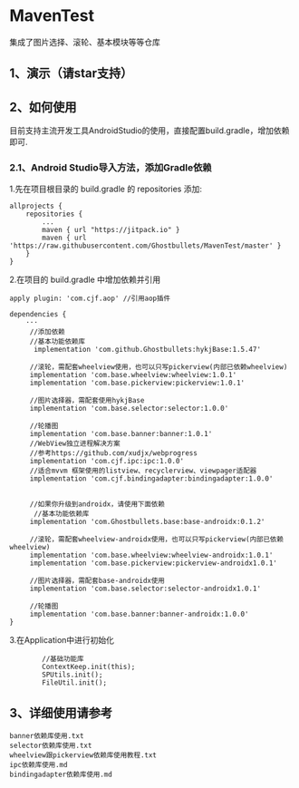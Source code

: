 # MavenTest
集成了图片选择、滚轮、基本模块等等仓库

## 1、演示（请star支持）

## 2、如何使用
目前支持主流开发工具AndroidStudio的使用，直接配置build.gradle，增加依赖即可.

### 2.1、Android Studio导入方法，添加Gradle依赖

1.先在项目根目录的 build.gradle 的 repositories 添加:
```
allprojects {
    repositories {
        ...
        maven { url "https://jitpack.io" }
        maven { url 'https://raw.githubusercontent.com/Ghostbullets/MavenTest/master' }
    }
}
```

2.在项目的 build.gradle 中增加依赖并引用

```
apply plugin: 'com.cjf.aop' //引用aop插件

dependencies {
    ···
     //添加依赖
     //基本功能依赖库
      implementation 'com.github.Ghostbullets:hykjBase:1.5.47'

     //滚轮，需配套wheelview使用，也可以只写pickerview(内部已依赖wheelview)
     implementation 'com.base.wheelview:wheelview:1.0.1'
     implementation 'com.base.pickerview:pickerview:1.0.1'

     //图片选择器，需配套使用hykjBase
     implementation 'com.base.selector:selector:1.0.0'
     
     //轮播图
     implementation 'com.base.banner:banner:1.0.1'
     //WebView独立进程解决方案
     //参考https://github.com/xudjx/webprogress
     implementation 'com.cjf.ipc:ipc:1.0.0'
     //适合mvvm 框架使用的listview、recyclerview、viewpager适配器
     implementation 'com.cjf.bindingadapter:bindingadapter:1.0.0'
     

     //如果你升级到androidx，请使用下面依赖
      //基本功能依赖库
     implementation 'com.Ghostbullets.base:base-androidx:0.1.2'

     //滚轮，需配套wheelview-androidx使用，也可以只写pickerview(内部已依赖wheelview)
     implementation 'com.base.wheelview:wheelview-androidx:1.0.1'
     implementation 'com.base.pickerview:pickerview-androidx1.0.1'

     //图片选择器，需配套base-androidx使用
     implementation 'com.base.selector:selector-androidx1.0.1'
     
     //轮播图
     implementation 'com.base.banner:banner-androidx:1.0.0'
}
```

3.在Application中进行初始化

```
        //基础功能库
        ContextKeep.init(this);
        SPUtils.init();
        FileUtil.init();
```

## 3、详细使用请参考
    banner依赖库使用.txt  
    selector依赖库使用.txt
    wheelview跟pickerview依赖库使用教程.txt
    ipc依赖库使用.md
    bindingadapter依赖库使用.md
